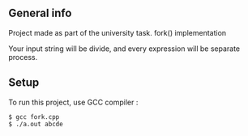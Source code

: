 ## General info
Project made as part of the university task. 
fork() implementation

Your input string will be divide, and every expression will be separate process.

## Setup
To run this project, use GCC compiler :

```
$ gcc fork.cpp 
$ ./a.out abcde
```
